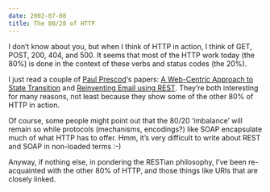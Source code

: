```yaml
---
date: 2002-07-08
title: The 80/20 of HTTP
---
```



I don’t know about you, but when I think of HTTP in action, I think of GET, POST, 200, 404, and 500. It seems that most of the HTTP work today (the 80%) is done in the context of these verbs and status codes (the 20%).

I just read a couple of [Paul Prescod](http://www.prescod.net/ "Paul Prescod's home page")‘s papers: [A Web-Centric Approach to State Transition](http://www.prescod.net/rest/state_transition.html "a paper on resources and state transition") and [Reinventing Email using REST](http://www.prescod.net/rest/restmail "musings on email as a REST application"). They’re both interesting for many reasons, not least because they show some of the other 80% of HTTP in action.

Of course, some people might point out that the 80/20 ‘imbalance’ will remain so while protocols (mechanisms, encodings?) like SOAP encapsulate much of what HTTP has to offer. Hmm, it’s very difficult to write about REST and SOAP in non-loaded terms :-)

Anyway, if nothing else, in pondering the RESTian philosophy, I’ve been re-acquainted with the other 80% of HTTP, and those things like URIs that are closely linked.


